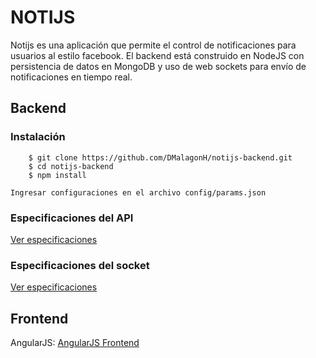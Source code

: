 # NOTIJS
Notijs es una aplicación que permite el control de notificaciones para usuarios al estilo facebook. El backend está construido en NodeJS con persistencia de datos en MongoDB y uso de web sockets para envío de notificaciones en tiempo real. 

## Backend

### Instalación

```shell
	$ git clone https://github.com/DMalagonH/notijs-backend.git
	$ cd notijs-backend
	$ npm install
```
    Ingresar configuraciones en el archivo config/params.json

### Especificaciones del API
[Ver especificaciones](https://github.com/DMalagonH/notijs-backend/blob/master/docs/api.md)

### Especificaciones del socket
[Ver especificaciones](https://github.com/DMalagonH/notijs-backend/blob/master/docs/socket.md)

## Frontend
AngularJS: [AngularJS Frontend](https://github.com/DMalagonH/notijs-frontend-angular)
